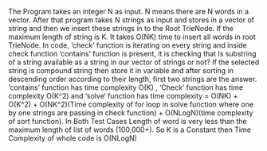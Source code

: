 The Program takes an integer N as input. N means there are N words in a vector. 
After that program takes N strings as input and stores in a vector of string and 
then we insert these strings in to the Root TrieNode. If the maximum length of string 
is K. It takes O(NK) time to insert all words in root TrieNode. In code, ‘check’
function is iterating on every string and inside check function ‘contains’ function 
is present, it is checking that Is substring of a string available as a string in our 
vector of strings or not? If the selected string is compound string then store it in 
variable and after sorting in descending order according to their length, first two strings are the answer. 
‘contains’ function has time complexity O(K) , ‘Check’ function has time 
complexity O(K^2) and ‘solve‘ function has time complexity = O(NK) + O(K^2) + 
O(NK^2)(Time complexity of for loop in solve function where one by one strings are passing in check function) + O(NLogN)(time complexity of sort function). 
In Both Test Cases Length of word is very less than the maximum length of list of 
words (100,000+). So K is a Constant then Time Complexity of whole code is
O(NLogN)
